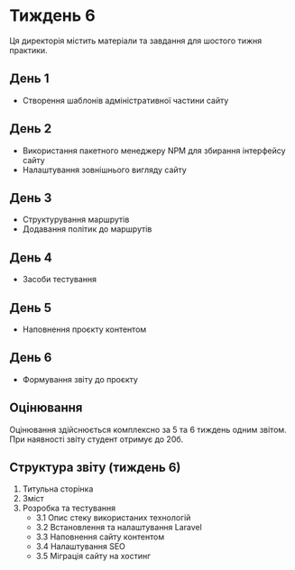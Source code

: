 # Тиждень 6

Ця директорія містить матеріали та завдання для шостого тижня практики.

## День 1
- Створення шаблонів адміністративної частини сайту

## День 2
- Використання пакетного менеджеру NPM для збирання інтерфейсу сайту
- Налаштування зовнішнього вигляду сайту

## День 3
- Структурування маршрутів
- Додавання політик до маршрутів

## День 4
- Засоби тестування

## День 5
- Наповнення проєкту контентом

## День 6
- Формування звіту до проєкту

## Оцінювання
Оцінювання здійснюється комплексно за 5 та 6 тиждень одним звітом. При наявності звіту студент отримує до 20б.

## Структура звіту (тиждень 6)
1. Титульна сторінка
2. Зміст
3. Розробка та тестування
   - 3.1 Опис стеку використаних технологій
   - 3.2 Встановлення та налаштування Laravel
   - 3.3 Наповнення сайту контентом
   - 3.4 Налаштування SEO
   - 3.5 Міграція сайту на хостинг
